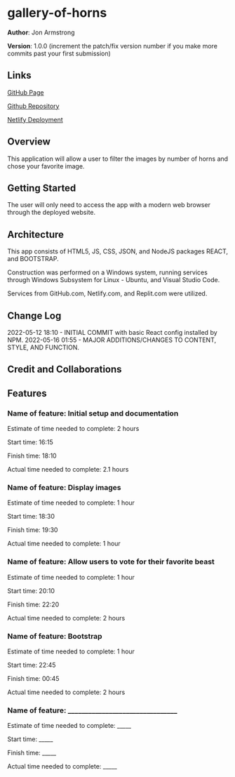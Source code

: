 # gallery-of-horns

**Author**: Jon Armstrong

**Version**: 1.0.0 (increment the patch/fix version number if you make more commits past your first submission)

## Links
[GitHub Page](https://jonarmstrong-github.github.io/gallery-of-horns/)

[Github Repository](https://github.com/jonarmstrong-github/gallery-of-horns)

[Netlify Deployment](https://thunderous-smakager-8219c8.netlify.app/)

## Overview
This application will allow a user to filter the images by number of horns and chose your favorite image.
<!-- Provide a high level overview of what this application is and why you are building it, beyond the fact that it's an assignment for this class. (i.e. What's your problem domain?) -->

## Getting Started
The user will only need to access the app with a modern web browser through the deployed website.
<!-- What are the steps that a user must take in order to build this app on their own machine and get it running? -->

## Architecture
This app consists of HTML5, JS, CSS, JSON, and NodeJS packages REACT, and BOOTSTRAP.

Construction was performed on a Windows system, running services through Windows Subsystem for Linux - Ubuntu, and Visual Studio Code.

Services from GitHub.com, Netlify.com, and Replit.com were utilized.

<!-- Provide a detailed description of the application design. What technologies (languages, libraries, etc) you're using, and any other relevant design information. -->

## Change Log
2022-05-12 18:10 - INITIAL COMMIT with basic React config installed by NPM.
2022-05-16 01:55 - MAJOR ADDITIONS/CHANGES TO CONTENT, STYLE, AND FUNCTION.
<!-- Use this area to document the iterative changes made to your application as each feature is successfully implemented. Use time stamps. Here's an example:

01-01-2001 4:59pm - Application now has a fully-functional express server, with a GET route for the location resource. -->

## Credit and Collaborations
<!-- Give credit (and a link) to other people or resources that helped you build this application. -->

## Features
### Name of feature: Initial setup and documentation

Estimate of time needed to complete: 2 hours

Start time: 16:15

Finish time: 18:10

Actual time needed to complete: 2.1 hours

### Name of feature: Display images

Estimate of time needed to complete: 1 hour

Start time: 18:30

Finish time: 19:30

Actual time needed to complete: 1 hour

### Name of feature: Allow users to vote for their favorite beast

Estimate of time needed to complete: 1 hour

Start time: 20:10

Finish time: 22:20

Actual time needed to complete: 2 hours

### Name of feature: Bootstrap

Estimate of time needed to complete: 1 hour

Start time: 22:45

Finish time: 00:45

Actual time needed to complete: 2 hours

### Name of feature: ________________________________

Estimate of time needed to complete: _____

Start time: _____

Finish time: _____

Actual time needed to complete: _____

